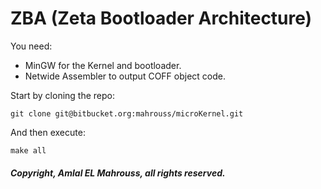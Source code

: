 # ZBA (Zeta Bootloader Architecture)

You need:

- MinGW for the Kernel and bootloader.
- Netwide Assembler to output COFF object code.

Start by cloning the repo:

```
git clone git@bitbucket.org:mahrouss/microKernel.git
```

And then execute:

```
make all
```

##### Copyright, Amlal EL Mahrouss, all rights reserved.
